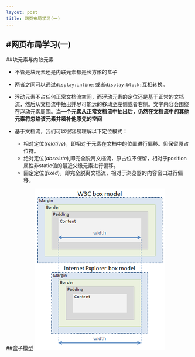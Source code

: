 ```yaml
---
layout: post
title: 网页布局学习(一)
---
```

#网页布局学习(一)
---

##块元素与内敛元素

* 不管是块元素还是内联元素都是长方形的盒子

* 两者之间可以通过`display:inline;`或者`display:block;`互相转换。

* 浮动元素不占任何正常文档流空间，而浮动元素的定位还是基于正常的文档流，然后从文档流中抽出并尽可能远的移动至左侧或者右侧。文字内容会围绕在浮动元素周围。**当一个元素从正常文档流中抽出后，仍然在文档流中的其他元素将忽略该元素并填补他原先的空间**

* 基于文档流，我们可以很容易理解以下定位模式：
	*  相对定位(*relative*)，即相对于元素在文档中的位置进行偏移。但保留原占位符。
	*  绝对定位(*absolute*),即完全脱离文档流，原占位不保留，相对于position属性非static值的最近父级元素进行偏移。
	*  固定定位(*fixed*)，即完全脱离文档流，相对于浏览器的内容窗口进行偏移。

##盒子模型
![IE盒子与w3c盒子的区别](/images/boxdifference-between-IE-and-w3c.png)

